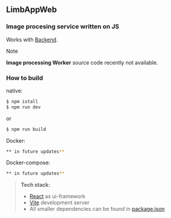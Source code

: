 ## LimbAppWeb
### Image procesing service written on JS
Works with [Backend](https://github.com/L1ghtError/LimbService).

>[!NOTE]
>**Image processing Worker** source code recently not available.

### How to build
native:
```bash
$ npm istall
$ npm run dev
```
or
```bash
$ npm run build
```
Docker:
```bash
** in future updates**
```
Docker-compose:
```bash
** in future updates**
```
> **Tech stack:**
> - [React](https://react.dev/) as ui-framework
> - [Vite](https://vite.dev/) development server
> - All smaller dependencies can be found in [package.json](https://github.com/L1ghtError/LimbAppWeb/blob/main/package.json)